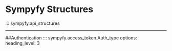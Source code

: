 # Sympyfy Structures


::: sympyfy.api_structures

---


##Authentication
::: sympyfy.access_token.Auth_type
    options:
      heading_level: 3
